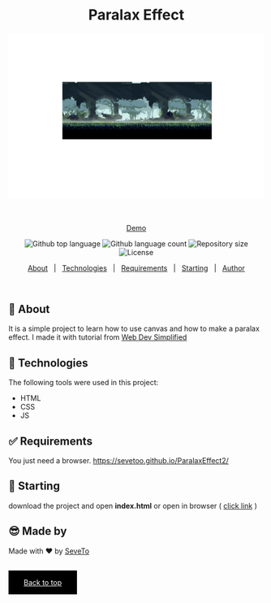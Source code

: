 <div align="center" id="top"> 
  
<h1 align="center">Paralax Effect</h1>
  <a target="_blank" href="https://sevetoo.github.io/ParalaxEffect2/">
  <img src="./preview.png" alt="Paralax Effect" />
  </a>

&#xa0;

<a target="_blank" href="https://sevetoo.github.io/ParalaxEffect2/">Demo</a>

</div>

<p align="center">
  <img alt="Github top language" src="https://img.shields.io/github/languages/top/SeveToo/ParalaxEffect2?color=56BEB8">

  <img alt="Github language count" src="https://img.shields.io/github/languages/count/SeveToo/ParalaxEffect2?color=56BEB8">

  <img alt="Repository size" src="https://img.shields.io/github/repo-size/SeveToo/ParalaxEffect2?color=56BEB8">

  <img alt="License" src="https://img.shields.io/github/license/SeveToo/ParalaxEffect2?color=56BEB8">
</p>

<p align="center">
  <a href="#dart-about">About</a> &#xa0; | &#xa0; 
  <!-- <a href="#sparkles-features">Features</a> &#xa0; | &#xa0; -->
  <a href="#rocket-technologies">Technologies</a> &#xa0; | &#xa0;
  <a href="#white_check_mark-requirements">Requirements</a> &#xa0; | &#xa0;
  <a href="#checkered_flag-starting">Starting</a> &#xa0; | &#xa0;
  <a href="https://github.com/SeveToo" target="_blank">Author</a>
</p>

<br>

## :dart: About

<!-- Make some description to me -->

It is a simple project to learn how to use canvas and how to make a paralax effect.
I made it with tutorial from <a href="https://www.youtube.com/watch?v=4wz1zrbTAo0&t=2s" target="_blank">Web Dev Simplified</a>

<!-- ## :sparkles: Features
:heavy_check_mark: You can set interval between rounds \
:heavy_check_mark: You see how many correct and wrong answers you get\ -->

## :rocket: Technologies

The following tools were used in this project:

- HTML
- CSS
- JS

## :white_check_mark: Requirements

You just need a browser.
https://sevetoo.github.io/ParalaxEffect2/

## :checkered_flag: Starting

download the project and open **index.html**
or open in browser ( <a href="https://sevetoo.github.io/ParalaxEffect2/" >click link</a> )

## 😎 Made by

Made with ❤ by <a href="https://github.com/SeveToo" target="_blank">SeveTo</a>

&#xa0;

<a href="#top" style="color: #fff; background: black; padding: 15px 30px">Back to top</a>
